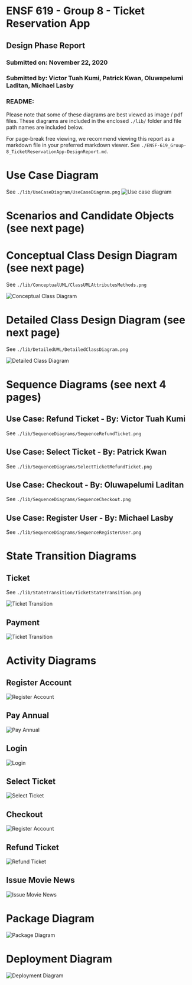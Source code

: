 # ENSF 619 - Group 8 - Ticket Reservation App
## Design Phase Report
### Submitted on: November 22, 2020
### Submitted by: Victor Tuah Kumi, Patrick Kwan, Oluwapelumi Laditan, Michael Lasby

### README: 
Please note that some of these diagrams are best viewed as image / pdf files. These diagrams are included in the enclosed `./lib/` folder and file path names are included below. 

For page-break free viewing, we recommend viewing this report as a markdown file in your preferred markdown viewer. See `./ENSF-619_Group-8_TicketReservationApp-DesignReport.md`. 

<div style="page-break-after: always;"></div>

# Use Case Diagram
See `./lib/UseCaseDiagram/UseCaseDiagram.png`
![Use case diagram](./UseCaseDiagram/UseCaseDiagram.png)
<div style="page-break-after: always;"></div>

# Scenarios and Candidate Objects (see next page)
<div style="page-break-after: always;"></div>

# Conceptual Class Design Diagram (see next page)
See `./lib/ConceptualUML/ClassUMLAttributesMethods.png`

![Conceptual Class Diagram](./ConceptualUML/ClassUMLAttributesMethods_rotated.png)
<div style="page-break-after: always;"></div>

# Detailed Class Design Diagram (see next page)
See `./lib/DetailedUML/DetailedClassDiagram.png`

![Detailed Class Diagram](./DetailedUML/DetailedClassDiagram.png)
<div style="page-break-after: always;"></div>

# Sequence Diagrams (see next 4 pages)
## Use Case: Refund Ticket - By: Victor Tuah Kumi
See `./lib/SequenceDiagrams/SequenceRefundTicket.png`

<!-- ![Refund Ticket Use Case](./SequenceDiagrams/SequenceRefundTicket.png)
<div style="page-break-after: always;"></div> -->

## Use Case: Select Ticket - By: Patrick Kwan
See `./lib/SequenceDiagrams/SelectTicketRefundTicket.png`
<!-- 
![Select Ticket](./SequenceDiagrams/SequenceSelectTicketwithGUI.png)
<div style="page-break-after: always;"></div> -->

## Use Case: Checkout - By: Oluwapelumi Laditan
See `./lib/SequenceDiagrams/SequenceCheckout.png`

<!-- ![Checkout](./SequenceDiagrams/SequenceCheckout.png)
<div style="page-break-after: always;"></div> -->

## Use Case: Register User - By: Michael Lasby
See `./lib/SequenceDiagrams/SequenceRegisterUser.png`

<!-- ![Register User](./SequenceDiagrams/SequenceRegisterUser.png) -->
<div style="page-break-after: always;"></div>

# State Transition Diagrams
## Ticket 
See `./lib/StateTransition/TicketStateTransition.png`

![Ticket Transition](./StateTransition/TicketStateTransition.png)

## Payment
![Ticket Transition](./StateTransition/PaymentStateTransition.png)
<div style="page-break-after: always;"></div>


# Activity Diagrams

## Register Account
![Register Account](./ActivityDiagrams/RegisterUserActivityDiagram.png)
<div style="page-break-after: always;"></div>

## Pay Annual
![Pay Annual](./ActivityDiagrams/PayAnnualActivityDiagram.png)
<div style="page-break-after: always;"></div>

## Login
![Login](./ActivityDiagrams/LoginActivityDiagram.png)
<div style="page-break-after: always;"></div>

## Select Ticket
![Select Ticket](./ActivityDiagrams/TicketSelectActivityDiagram.png)
<div style="page-break-after: always;"></div>

## Checkout
![Register Account](./ActivityDiagrams/CheckoutActivityDiagram.png)
<div style="page-break-after: always;"></div>

## Refund Ticket
![Refund Ticket](./ActivityDiagrams/RefundTicketActivityDiagram.png)
<div style="page-break-after: always;"></div>

## Issue Movie News
![Issue Movie News](./ActivityDiagrams/IssueNewsActivityDiagram.png)
<div style="page-break-after: always;"></div>


<div style="page-break-after: always;"></div>

# Package Diagram
![Package Diagram](./PackageDiagram/PackageDiagram.png)

<div style="page-break-after: always;"></div>

# Deployment Diagram
![Deployment Diagram](./DeploymentDiagram/DeploymentDiagram.png)



